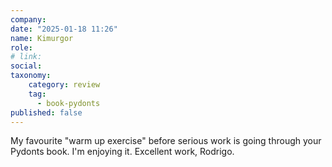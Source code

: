 ```yaml
---
company: 
date: "2025-01-18 11:26"
name: Kimurgor
role: 
# link:
social: 
taxonomy:
    category: review
    tag:
      - book-pydonts
published: false
---
```


My favourite "warm up exercise" before serious work is going through your Pydonts book. I'm enjoying it. Excellent work, Rodrigo.
